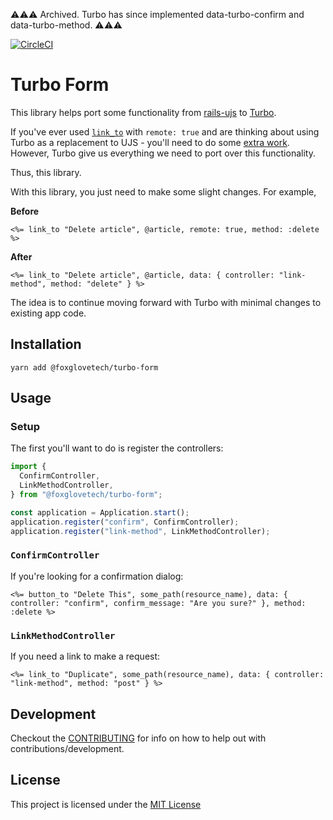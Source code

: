 ⚠️⚠️⚠️
Archived. Turbo has since implemented data-turbo-confirm and data-turbo-method.
⚠️⚠️⚠️

[![CircleCI](https://circleci.com/gh/alvincrespo/turbo-form/tree/main.svg?style=svg)](https://circleci.com/gh/alvincrespo/turbo-form/tree/main)

# Turbo Form

This library helps port some functionality from [rails-ujs](https://github.com/rails/rails/commit/ad3a47759e67a411f3534309cdd704f12f6930a7) to [Turbo](https://turbo.hotwired.dev/).

If you've ever used [`link_to`](https://guides.rubyonrails.org/working_with_javascript_in_rails.html#link-to) with `remote: true` and are thinking about using Turbo as a replacement to UJS - you'll need to do some [extra work](https://github.com/hotwired/turbo-rails/blob/main/UPGRADING.md). However, Turbo give us everything we need to port over this functionality.

Thus, this library.

With this library, you just need to make some slight changes. For example,

**Before**

```erb
<%= link_to "Delete article", @article, remote: true, method: :delete %>
```

**After**

```erb
<%= link_to "Delete article", @article, data: { controller: "link-method", method: "delete" } %>
```

The idea is to continue moving forward with Turbo with minimal changes to existing app code.

## Installation

```
yarn add @foxglovetech/turbo-form
```

## Usage

### Setup

The first you'll want to do is register the controllers:

```javascript
import {
  ConfirmController,
  LinkMethodController,
} from "@foxglovetech/turbo-form";

const application = Application.start();
application.register("confirm", ConfirmController);
application.register("link-method", LinkMethodController);
```

### `ConfirmController`

If you're looking for a confirmation dialog:

```erb
<%= button_to "Delete This", some_path(resource_name), data: { controller: "confirm", confirm_message: "Are you sure?" }, method: :delete %>
```

### `LinkMethodController`

If you need a link to make a request:

```erb
<%= link_to "Duplicate", some_path(resource_name), data: { controller: "link-method", method: "post" } %>
```

## Development

Checkout the [CONTRIBUTING](./CONTRIBUTING.md) for info on how to help out with contributions/development.

## License

This project is licensed under the [MIT License](./LICENSE)
